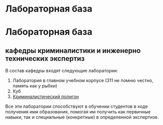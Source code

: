 # Лабораторная база 
# Лабораторная база

## кафедры криминалистики и инженерно технических экспертиз

В состав кафедры входят следующие лаборатории:
1. Лаборатория в главном учебном корпусе (311 не помню честно, память как у рыбки)
2. Куб
3. [Криминалистический полигон](https://rekkk1n.github.io/UIGPSforensicpolygons/)

Все эти лаборатории способствуют в обучении студентов в ходе получения ими образования, помогая им получить как первичные навыки, так и специальные (конкретные) в определенной экспертизе.
